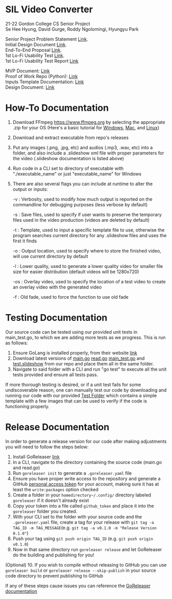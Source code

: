 # SIL Video Converter

21-22 Gordon College CS Senior Project<br>
Se Hee Hyung, David Gurge, Roddy Ngolomingi, Hyungyu Park<br>

Senior Project Problem Statement [Link](https://docs.google.com/document/d/1Xcbwg4K3Fhv3oUFh-9i_Q81I1Y1p6ym8wsgSIHjBBA0/edit?usp=sharing).<br>
Initial Design Document [Link](https://docs.google.com/document/d/16FA-5HbT2uVkvgAXTeTjRo2QJxEuIR1Bfjdc5Mci7FI/edit?usp=sharing).<br>
End-To-End Proposal [Link](https://docs.google.com/document/d/1h8e6FNbOrI4lRuMVRTbiZil3-PrC2OoKQ6b0vckxl1w/edit?usp=sharing).<br>
1st Lo-Fi Usability Test [Link](https://drive.google.com/file/d/1L9HBFWGztYsH0RSPItrjFPIrZDt0xkz8/view?usp=sharing).<br>
1st Lo-Fi Usability Test Report [Link](https://docs.google.com/document/d/1-MmKXZmo_WDw9Ju-L8kHIel8QrqPs31j3IiaVdt6B-k/edit?usp=sharing)

MVP Document: [Link](https://docs.google.com/document/d/1ZZWAUzAl-bXXmUvLlqPjvj4Cw5By6yFNDDiA70PlY2E/edit?usp=sharing)<br>
Proof of Work Repo (Python): [Link](https://github.com/sillsdev/storybuilder/tree/v2)<br>
Inputs Template Documentation: [Link](https://docs.google.com/document/d/1J4X6RWUgXnI0aeaLEv4ePBXeZJQJSMgZ-WLQNx7Hcj8/edit?usp=sharing)<br>
Design Document: [Link](https://docs.google.com/document/d/1vjogjaWZ0ww7rJtKz3J4iuVbbFrZF3KASdHBW-zPYfE/edit#)

# How-To Documentation

1. Download FFmpeg https://www.ffmpeg.org by selecting the appropriate .zip for your OS (Here's a basic tutorial for [Windows](https://www.wikihow.com/Install-FFmpeg-on-Windows), [Mac](https://manual.audacityteam.org/man/installing_ffmpeg_for_mac.html), and [Linux](https://www.tecmint.com/install-ffmpeg-in-linux/))
2. Download and extract executable from repo's releases
3. Put any images (.png, .jpg, etc) and audios (.mp3, .wav, etc) into a folder, and also include a .slideshow xml file with proper parameters for the video (.slideshow documentation is listed above)
4. Run code in a CLI set to directory of executable with "./executable_name" or just "executable_name" for Windows
5. There are also several flags you can include at runtime to alter the output or inputs:

   -v : Verbosity, used to modify how much output is reported on the commandline for debugging purposes (less verbose by default)

   -s : Save files, used to specify if user wants to preserve the temporary files used in the video production (videos are deleted by default)

   -t : Template, used to input a specific template file to use, otherwise the program searches current directory for any .slideshow files and uses the first it finds

   -o : Output location, used to specify where to store the finished video, will use current directory by default

   -l : Lower quality, used to generate a lower quality video for smaller file size for easier distribution (default videos will be 1280x720)

   -os : Overlay video, used to specify the location of a test video to create an overlay video with the generated video

   -f : Old fade, used to force the function to use old fade

# Testing Documentation

Our source code can be tested using our provided unit tests in main_test.go, to which we are adding more tests as we progress. This is run as follows:

1. Ensure GoLang is installed properly, from their website [link](https://golang.org/dl/)
2. Download latest versions of [main.go](https://github.com/gordon-cs/appbuilder-storybuilder/blob/main/TemplateVideo/main.go) [read.go](https://github.com/gordon-cs/appbuilder-storybuilder/blob/main/TemplateVideo/read.go) [main_test.go](https://github.com/gordon-cs/appbuilder-storybuilder/blob/main/TemplateVideo/main_test.go) and [test.slideshow](https://github.com/gordon-cs/appbuilder-storybuilder/blob/main/TemplateVideo/test.slideshow) from our repo and place them all in the same folder.
3. Navigate to said folder with a CLI and run "go test" to execute all the unit tests provided and ensure all tests pass.

If more thorough testing is desired, or if a unit test fails for some undiscoverable reason, one can manually test our code by downloading and running our code
with our provided [Test Folder](https://github.com/gordon-cs/appbuilder-storybuilder/tree/main/Test%20Input) which contains a simple template with a few images that can be used to verify if the code is functioning properly.

# Release Documentation

In order to generate a release version for our code after making adjustments you will need to follow the steps below:

1. Install GoReleaser [link](https://goreleaser.com/install/)
2. In a CLI, navigate to the directory containing the source code (main.go and read.go)
3. Run `goreleaser init` to generate a `.goreleaser.yaml` file
4. Ensure you have proper write access to the repository and generate a GitHub [personal access token](https://github.com/settings/tokens) for your account, making sure it has at least the `write:packages` option checked
5. Create a folder in your `homedirectory~/.config/` directory labeled `goreleaser` if it doesn't already exist
6. Copy your token into a file called `github_token` and place it into the `goreleaser` folder you created.
7. With your CLI set to the folder with your source code and the `.goreleaser.yaml` file, create a tag for your release with `git tag -a TAG_ID -m TAG_MESSAGE`(e.g. `git tag -a v0.1.0 -m "Release Version 0.1.0"`)
8. Push your tag using `git push origin TAG_ID` (e.g. `git push origin v0.1.0`)
9. Now in that same directory run `goreleaser release` and let GoReleaser do the building and publishing for you!

(Optional) 10. If you wish to compile without releasing to GitHub you can use `goreleaser build` or `goreleaser release --skip-publish` in your source code directory to prevent publishing to GitHub

If any of these steps cause issues you can reference the [GoReleaser documentation](https://goreleaser.com/)
